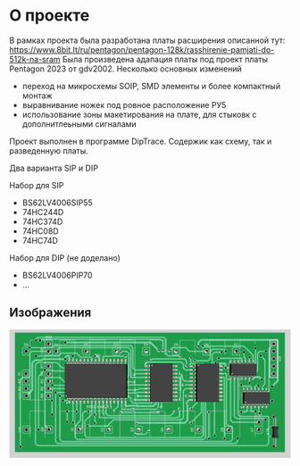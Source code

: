# О проекте

В рамках проекта была разработана платы расширения описанной тут:
https://www.8bit.lt/ru/pentagon/pentagon-128k/rasshirenie-pamjati-do-512k-na-sram
Была произведена адапация платы под проект платы Pentagon 2023 от gdv2002.
Несколько основных изменений
- переход на микросхемы SOIP, SMD элементы и более компактный монтаж
- выравнивание ножек под ровное расположение РУ5
- использование зоны макетирования на плате, для стыковк с дополнитлеьными сигналами

Проект выполнен в программе DipTrace. Содержик как схему, так и разведенную платы.

Два варианта SIP и DIP

Набор для SIP
* BS62LV4006SIP55
* 74HC244D
* 74HC374D
* 74HC08D
* 74HC74D

Набор для DIP (не доделано)
* BS62LV4006PIP70
* ...

## Изображения
![Макет платы](/images/pcb.jpg)